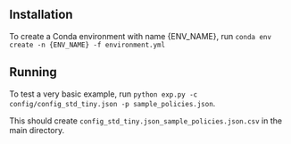 ## Installation

To create a Conda environment with name {ENV_NAME}, run
`conda env create -n {ENV_NAME} -f environment.yml`

## Running

To test a very basic example, run
`python exp.py -c config/config_std_tiny.json -p sample_policies.json`.

This should create `config_std_tiny.json_sample_policies.json.csv` in the main directory.
